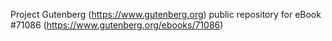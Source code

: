 Project Gutenberg (https://www.gutenberg.org) public repository for
eBook #71086 (https://www.gutenberg.org/ebooks/71086)
